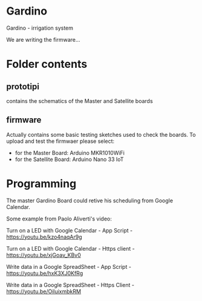 # Gardino
Gardino - irrigation system 

We are writing the firmware...

# Folder contents

## prototipi
contains the schematics of the Master and Satellite boards

## firmware
Actually contains some basic testing sketches used to check the boards.
To upload and test the firmwaer please select:
- for the Master Board: Arduino MKR1010WiFi
- for the Satellite Board: Arduino Nano 33 IoT

# Programming   
The master Gardino Board could retive his scheduling from Google Calendar.


Some example from Paolo Aliverti's video:

Turn on a LED with Google Calendar - App Script - https://youtu.be/kzo4naqAr9g

Turn on a LED with Google Calendar - Https client - https://youtu.be/xjGoav_KBv0

Write data in a Google SpreadSheet - App Script -  https://youtu.be/hxK3XJ0KfRg

Write data in a Google SpreadSheet - Https Client - https://youtu.be/OiluixmbkRM

